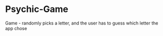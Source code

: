 # Psychic-Game
Game - randomly picks a letter, and the user has to guess which letter the app chose
